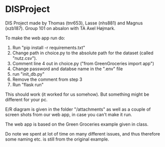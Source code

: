 # DISProject
DIS Project made by Thomas (tnr653), Lasse (nhs881) and Magnus (xzb187). Group 101 on absalon with TA Axel Højmark.

To make the web app run do:
1. Run "pip install -r requirements.txt"
2. Change path in choice.py to the absolute path for the dataset (called "nutz.csv").
3. Comment line 4 out in choice.py ("from GreenGroceries import app")
4. Change password and databse name in the ".env" file
5. run "init_db.py"
6. Remove the comment from step 3
7. Run "flask run"

This should work (it worked for us somehow). But something might be different for your pc.

E/R diagram is given in the folder "/attachments" as well as a couple of screen shots from our web app, in case you can't make it run.

The web app is based on the Green Groceries example given in class.

Do note we spent at lot of time on many different issues, and thus therefore some naming etc. is still from the original example.
